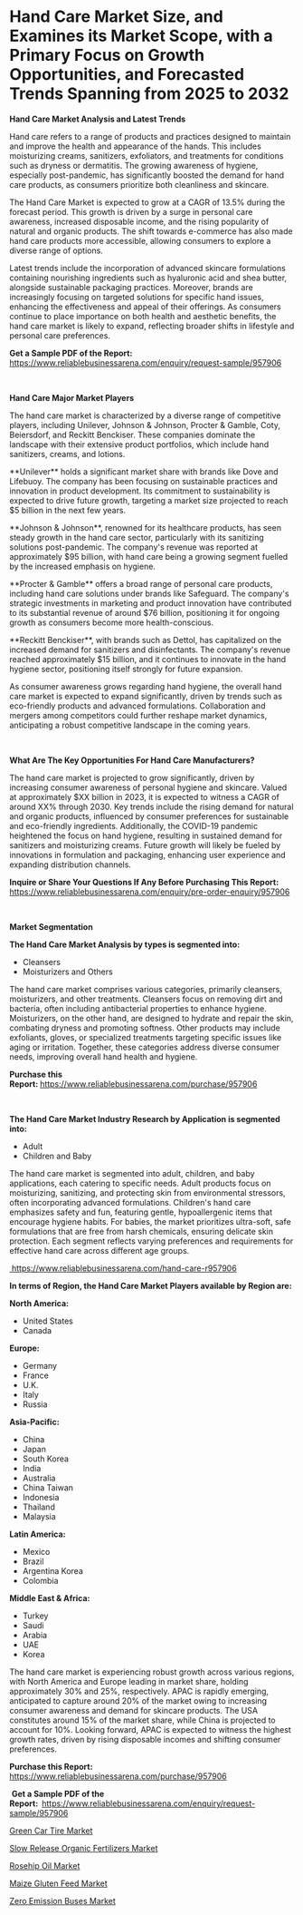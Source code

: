 <p><h1>Hand Care Market Size, and Examines its Market Scope, with a Primary Focus on Growth Opportunities, and Forecasted Trends Spanning from 2025 to 2032</h1></p><p><strong>Hand Care Market Analysis and Latest Trends</strong></p>
<p><p>Hand care refers to a range of products and practices designed to maintain and improve the health and appearance of the hands. This includes moisturizing creams, sanitizers, exfoliators, and treatments for conditions such as dryness or dermatitis. The growing awareness of hygiene, especially post-pandemic, has significantly boosted the demand for hand care products, as consumers prioritize both cleanliness and skincare.</p><p>The Hand Care Market is expected to grow at a CAGR of 13.5% during the forecast period. This growth is driven by a surge in personal care awareness, increased disposable income, and the rising popularity of natural and organic products. The shift towards e-commerce has also made hand care products more accessible, allowing consumers to explore a diverse range of options.</p><p>Latest trends include the incorporation of advanced skincare formulations containing nourishing ingredients such as hyaluronic acid and shea butter, alongside sustainable packaging practices. Moreover, brands are increasingly focusing on targeted solutions for specific hand issues, enhancing the effectiveness and appeal of their offerings. As consumers continue to place importance on both health and aesthetic benefits, the hand care market is likely to expand, reflecting broader shifts in lifestyle and personal care preferences.</p></p>
<p><strong>Get a Sample PDF of the Report:&nbsp;</strong> <a href="https://www.reliablebusinessarena.com/enquiry/request-sample/957906?utm_campaign=1990&utm_medium=2&utm_source=Github&utm_content=ia&utm_term=06022025&utm_id=hand-care">https://www.reliablebusinessarena.com/enquiry/request-sample/957906</a></p>
<p>&nbsp;</p>
<p><strong>Hand Care Major Market Players</strong></p>
<p><p>The hand care market is characterized by a diverse range of competitive players, including Unilever, Johnson & Johnson, Procter & Gamble, Coty, Beiersdorf, and Reckitt Benckiser. These companies dominate the landscape with their extensive product portfolios, which include hand sanitizers, creams, and lotions.</p><p>**Unilever** holds a significant market share with brands like Dove and Lifebuoy. The company has been focusing on sustainable practices and innovation in product development. Its commitment to sustainability is expected to drive future growth, targeting a market size projected to reach $5 billion in the next few years.</p><p>**Johnson & Johnson**, renowned for its healthcare products, has seen steady growth in the hand care sector, particularly with its sanitizing solutions post-pandemic. The company's revenue was reported at approximately $95 billion, with hand care being a growing segment fuelled by the increased emphasis on hygiene.</p><p>**Procter & Gamble** offers a broad range of personal care products, including hand care solutions under brands like Safeguard. The company's strategic investments in marketing and product innovation have contributed to its substantial revenue of around $76 billion, positioning it for ongoing growth as consumers become more health-conscious.</p><p>**Reckitt Benckiser**, with brands such as Dettol, has capitalized on the increased demand for sanitizers and disinfectants. The company's revenue reached approximately $15 billion, and it continues to innovate in the hand hygiene sector, positioning itself strongly for future expansion.</p><p>As consumer awareness grows regarding hand hygiene, the overall hand care market is expected to expand significantly, driven by trends such as eco-friendly products and advanced formulations. Collaboration and mergers among competitors could further reshape market dynamics, anticipating a robust competitive landscape in the coming years.</p></p>
<p>&nbsp;</p>
<p><strong>What Are The Key Opportunities For Hand Care Manufacturers?</strong></p>
<p><p>The hand care market is projected to grow significantly, driven by increasing consumer awareness of personal hygiene and skincare. Valued at approximately $XX billion in 2023, it is expected to witness a CAGR of around XX% through 2030. Key trends include the rising demand for natural and organic products, influenced by consumer preferences for sustainable and eco-friendly ingredients. Additionally, the COVID-19 pandemic heightened the focus on hand hygiene, resulting in sustained demand for sanitizers and moisturizing creams. Future growth will likely be fueled by innovations in formulation and packaging, enhancing user experience and expanding distribution channels.</p></p>
<p><strong>Inquire or Share Your Questions If Any Before Purchasing This Report:</strong> <a href="https://www.reliablebusinessarena.com/enquiry/pre-order-enquiry/957906?utm_campaign=1990&utm_medium=2&utm_source=Github&utm_content=ia&utm_term=06022025&utm_id=hand-care">https://www.reliablebusinessarena.com/enquiry/pre-order-enquiry/957906</a></p>
<p>&nbsp;</p>
<p><strong>Market Segmentation</strong></p>
<p><strong>The Hand Care Market Analysis by types is segmented into:</strong></p>
<p><ul><li>Cleansers</li><li>Moisturizers and Others</li></ul></p>
<p><p>The hand care market comprises various categories, primarily cleansers, moisturizers, and other treatments. Cleansers focus on removing dirt and bacteria, often including antibacterial properties to enhance hygiene. Moisturizers, on the other hand, are designed to hydrate and repair the skin, combating dryness and promoting softness. Other products may include exfoliants, gloves, or specialized treatments targeting specific issues like aging or irritation. Together, these categories address diverse consumer needs, improving overall hand health and hygiene.</p></p>
<p><strong>Purchase this Report:&nbsp;</strong><a href="https://www.reliablebusinessarena.com/purchase/957906?utm_campaign=1990&utm_medium=2&utm_source=Github&utm_content=ia&utm_term=06022025&utm_id=hand-care">https://www.reliablebusinessarena.com/purchase/957906</a></p>
<p>&nbsp;</p>
<p><strong>The Hand Care Market Industry Research by Application is segmented into:</strong></p>
<p><ul><li>Adult</li><li>Children and Baby</li></ul></p>
<p><p>The hand care market is segmented into adult, children, and baby applications, each catering to specific needs. Adult products focus on moisturizing, sanitizing, and protecting skin from environmental stressors, often incorporating advanced formulations. Children's hand care emphasizes safety and fun, featuring gentle, hypoallergenic items that encourage hygiene habits. For babies, the market prioritizes ultra-soft, safe formulations that are free from harsh chemicals, ensuring delicate skin protection. Each segment reflects varying preferences and requirements for effective hand care across different age groups.</p></p>
<p><a href="https://www.reliablebusinessarena.com/hand-care-r957906?utm_campaign=1990&utm_medium=2&utm_source=Github&utm_content=ia&utm_term=06022025&utm_id=hand-care">&nbsp;https://www.reliablebusinessarena.com/hand-care-r957906</a></p>
<p><strong>In terms of Region, the Hand Care Market Players available by Region are:</strong></p>
<p>
    <p> <strong> North America: </strong>
        <ul>
            <li>United States</li>
            <li>Canada</li>
        </ul>
        </p> 
    <p> <strong> Europe: </strong>
        <ul>
            <li>Germany</li>
            <li>France</li>
            <li>U.K.</li>
            <li>Italy</li>
            <li>Russia</li>
        </ul>
        </p> 
    <p> <strong> Asia-Pacific: </strong>
        <ul>
            <li>China</li>
            <li>Japan</li>
            <li>South Korea</li>
            <li>India</li>
            <li>Australia</li>
            <li>China Taiwan</li>
            <li>Indonesia</li>
            <li>Thailand</li>
            <li>Malaysia</li>
        </ul>
        </p> 
    <p> <strong> Latin America: </strong>
        <ul>
            <li>Mexico</li>
            <li>Brazil</li>
            <li>Argentina Korea</li>
            <li>Colombia</li>
        </ul>
        </p> 
    <p> <strong> Middle East & Africa: </strong>
        <ul>
            <li>Turkey</li>
            <li>Saudi</li>
            <li>Arabia</li>
            <li>UAE</li>
            <li>Korea</li>
        </ul>
    </p>
    </p>
<p><p>The hand care market is experiencing robust growth across various regions, with North America and Europe leading in market share, holding approximately 30% and 25%, respectively. APAC is rapidly emerging, anticipated to capture around 20% of the market owing to increasing consumer awareness and demand for skincare products. The USA constitutes around 15% of the market share, while China is projected to account for 10%. Looking forward, APAC is expected to witness the highest growth rates, driven by rising disposable incomes and shifting consumer preferences.</p></p>
<p><strong>Purchase this Report: </strong><a href="https://www.reliablebusinessarena.com/purchase/957906?utm_campaign=1990&utm_medium=2&utm_source=Github&utm_content=ia&utm_term=06022025&utm_id=hand-care">https://www.reliablebusinessarena.com/purchase/957906</a></p>
<p>&nbsp;<strong>Get a Sample PDF of the Report:&nbsp;&nbsp;</strong><a href="https://www.reliablebusinessarena.com/enquiry/request-sample/957906?utm_campaign=1990&utm_medium=2&utm_source=Github&utm_content=ia&utm_term=06022025&utm_id=hand-care">https://www.reliablebusinessarena.com/enquiry/request-sample/957906</a></p>
<p><strong></strong></p>
<p><p><a href="https://www.linkedin.com/pulse/future-green-car-tire-market-size-trends-industrys-124cagrfrom-ka9je?utm_campaign=1990&utm_medium=2&utm_source=Github&utm_content=ia&utm_term=06022025&utm_id=hand-care">Green Car Tire Market</a></p><p><a href="https://www.linkedin.com/pulse/slow-release-organic-fertilizers-market-research-report-lqyhe?utm_campaign=1990&utm_medium=2&utm_source=Github&utm_content=ia&utm_term=06022025&utm_id=hand-care">Slow Release Organic Fertilizers Market</a></p><p><a href="https://github.com/MarciaRunte/Market-Research-Report-List-1/blob/main/rosehip-oil-market.md?utm_campaign=1990&utm_medium=2&utm_source=Github&utm_content=ia&utm_term=06022025&utm_id=hand-care">Rosehip Oil Market</a></p><p><a href="https://www.linkedin.com/pulse/insightful-maize-gluten-feed-market-analysis-recent-performance-s6bce?utm_campaign=1990&utm_medium=2&utm_source=Github&utm_content=ia&utm_term=06022025&utm_id=hand-care">Maize Gluten Feed Market</a></p><p><a href="https://www.linkedin.com/pulse/growth-rate-size-zero-emission-buses-market-anextraordinary-vu9je?utm_campaign=1990&utm_medium=2&utm_source=Github&utm_content=ia&utm_term=06022025&utm_id=hand-care">Zero Emission Buses Market</a></p></p>